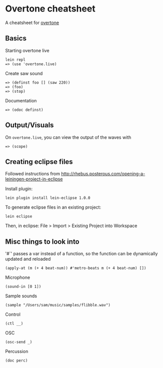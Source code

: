# Overtone cheatsheet

A cheatsheet for [overtone](http://github.com/overtone/overtone)

## Basics

Starting overtone live

    lein repl
    => (use 'overtone.live)

Create saw sound

    => (definst foo [] (saw 220))
    => (foo)
    => (stop)

Documentation

    => (odoc definst)

## Output/Visuals

On `overtone.live`, you can view the output of the waves with

    => (scope)

## Creating eclipse files

Followed instructions from http://rhebus.posterous.com/opening-a-leiningen-project-in-eclipse

Install plugin:

    lein plugin install lein-eclipse 1.0.0

To generate eclipse files in an existing project:

    lein eclipse

Then, in eclipse: File > Import > Existing Project into Workspace


## Misc things to look into

'#`' passes a var instead of a function, so the function can be dynamically updated and reloaded

    (apply-at (m (+ 4 beat-num)) #'metro-beats m (+ 4 beat-num) [])

Microphone

    (sound-in [0 1])
    
Sample sounds

    (sample "/Users/sam/music/samples/flibble.wav")
    
Control

    (ctl __)

OSC

    (osc-send _)

Percussion

    (doc perc)